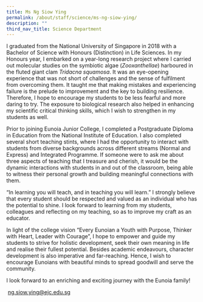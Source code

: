 ```yaml
---
title: Ms Ng Siow Ying
permalink: /about/staff/science/ms-ng-siow-ying/
description: ""
third_nav_title: Science Department
---
```



I graduated from the National University of Singapore in 2018 with a Bachelor of Science with Honours (Distinction) in Life Sciences. In my Honours year, I embarked on a year-long research project where I carried out molecular studies on the symbiotic algae (_Zooxanthellae_) harboured in the fluted giant clam _Tridacna squamosa_. It was an eye-opening experience that was not short of challenges and the sense of fulfilment from overcoming them. It taught me that making mistakes and experiencing failure is the prelude to improvement and the key to building resilience. Therefore, I hope to encourage my students to be less fearful and more daring to try. The exposure to biological research also helped in enhancing my scientific critical thinking skills, which I wish to strengthen in my students as well.

Prior to joining Eunoia Junior College, I completed a Postgraduate Diploma in Education from the National Institute of Education. I also completed several short teaching stints, where I had the opportunity to interact with students from diverse backgrounds across different streams (Normal and Express) and Integrated Programme. If someone were to ask me about three aspects of teaching that I treasure and cherish, it would be the dynamic interactions with students in and out of the classroom, being able to witness their personal growth and building meaningful connections with them.

“In learning you will teach, and in teaching you will learn.” I strongly believe that every student should be respected and valued as an individual who has the potential to shine. I look forward to learning from my students, colleagues and reflecting on my teaching, so as to improve my craft as an educator.

In light of the college vision “Every Eunoian a Youth with Purpose, Thinker with Heart, Leader with Courage”, I hope to empower and guide my students to strive for holistic development, seek their own meaning in life and realise their fullest potential. Besides academic endeavours, character development is also imperative and far-reaching. Hence, I wish to encourage Eunoians with beautiful minds to spread goodwill and serve the community.

I look forward to an enriching and exciting journey with the Eunoia family!

 [ng.siow.ying@ejc.edu.sg](mailto:ng.siow.ying@ejc.edu.sg)